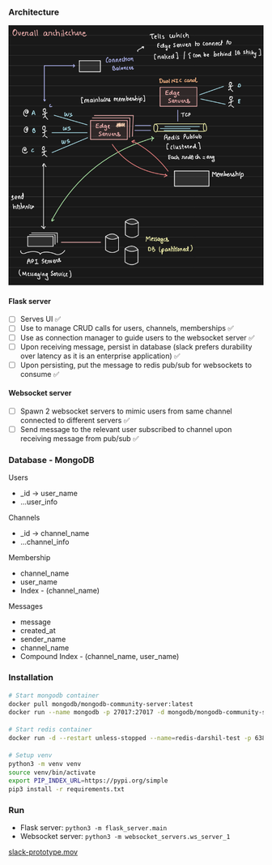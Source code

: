 ### Architecture
![img.png](img.png)
#### Flask server
- [ ] Serves UI ✅
- [ ] Use to manage CRUD calls for users, channels, memberships ✅
- [ ] Use as connection manager to guide users to the websocket server ✅
- [ ] Upon receiving message, persist in database (slack prefers durability over latency as it is an enterprise application) ✅
- [ ] Upon persisting, put the message to redis pub/sub for websockets to consume ✅

#### Websocket server
- [ ] Spawn 2 websocket servers to mimic users from same channel connected to different servers ✅
- [ ] Send message to the relevant user subscribed to channel upon receiving message from pub/sub ✅

### Database - MongoDB
Users
- _id -> user_name
- ...user_info

Channels
- _id -> channel_name
- ...channel_info

Membership
- channel_name
- user_name
- Index - (channel_name)

Messages
- message
- created_at
- sender_name
- channel_name
- Compound Index - (channel_name, user_name)

### Installation
```bash
# Start mongodb container
docker pull mongodb/mongodb-community-server:latest
docker run --name mongodb -p 27017:27017 -d mongodb/mongodb-community-server:latest

# Start redis container
docker run -d --restart unless-stopped --name=redis-darshil-test -p 6380:6379 redis:latest redis-server --timeout 190

# Setup venv
python3 -m venv venv
source venv/bin/activate
export PIP_INDEX_URL=https://pypi.org/simple
pip3 install -r requirements.txt
```

### Run
- Flask server: `python3 -m flask_server.main`
- Websocket server: `python3 -m websocket_servers.ws_server_1`

[slack-prototype.mov](slack-prototype.mov)